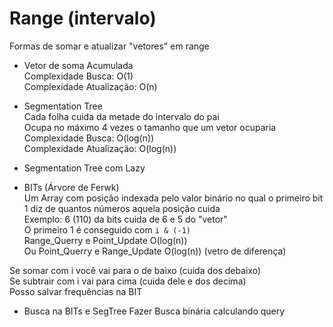 # Range (intervalo)
Formas de somar e atualizar "vetores" em range

- Vetor de soma Acumulada\
Complexidade Busca: O(1)\
Complexidade Atualização: O(n)

- Segmentation Tree\
Cada folha cuida da metade do intervalo do pai\
Ocupa no máximo 4 vezes o tamanho que um vetor ocuparia\
Complexidade Busca: O(log(n))\
Complexidade Atualização: O(log(n))

- Segmentation Tree com Lazy

- BITs (Árvore de Ferwk)\
Um Array com posição indexada pelo valor binário no qual o primeiro bit 1 diz de quantos números aquela posição cuida\
Exemplo: 6 (110) da bits cuida de 6 e 5 do "vetor"\
O primeiro 1 é conseguido com `i & (-1)`\
Range_Querry e Point_Update O(log(n))\
Ou Point_Querry e Range_Update O(log(n)) (vetro de diferença)


Se somar com i você vai para o de baixo (cuida dos debaixo)\
Se subtrair com i vai para cima (cuida dele e dos decima)\
Posso salvar frequências na BIT

- Busca na BITs e SegTree
Fazer Busca binária calculando query